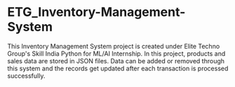# ETG_Inventory-Management-System
This Inventory Management System project is created under Elite Techno Group's Skill India Python for ML/AI Internship. In this project, products and sales data are stored in JSON files. Data can be added or removed through this system and the records get updated after each transaction is processed successfully.
